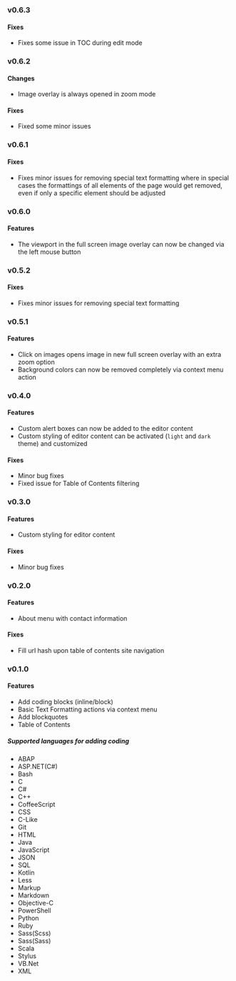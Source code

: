 ### v0.6.3

#### Fixes

- Fixes some issue in TOC during edit mode

### v0.6.2

#### Changes

- Image overlay is always opened in zoom mode

#### Fixes

- Fixed some minor issues

### v0.6.1

#### Fixes
- Fixes minor issues for removing special text formatting where in special cases the formattings of all elements of the
page would get removed, even if only a specific element should be adjusted

### v0.6.0

#### Features
- The viewport in the full screen image overlay can now be changed via the left mouse button

### v0.5.2

#### Fixes
- Fixes minor issues for removing special text formatting

### v0.5.1

#### Features
- Click on images opens image in new full screen overlay with an extra zoom option
- Background colors can now be removed completely via context menu action 

### v0.4.0

#### Features
- Custom alert boxes can now be added to the editor content
- Custom styling of editor content can be activated (`light` and `dark` theme) and customized

#### Fixes
- Minor bug fixes
- Fixed issue for Table of Contents filtering

### v0.3.0

#### Features
- Custom styling for editor content

#### Fixes
- Minor bug fixes

### v0.2.0

#### Features
- About menu with contact information

#### Fixes
- Fill url hash upon table of contents site navigation

### v0.1.0

#### Features

- Add coding blocks (inline/block)
- Basic Text Formatting actions via context menu
- Add blockquotes
- Table of Contents

##### Supported languages for adding coding
- ABAP
- ASP.NET(C#)
- Bash
- C
- C#
- C++
- CoffeeScript
- CSS
- C-Like
- Git
- HTML
- Java
- JavaScript
- JSON
- SQL
- Kotlin
- Less
- Markup
- Markdown
- Objective-C
- PowerShell
- Python
- Ruby
- Sass(Scss)
- Sass(Sass)
- Scala
- Stylus
- VB.Net
- XML
